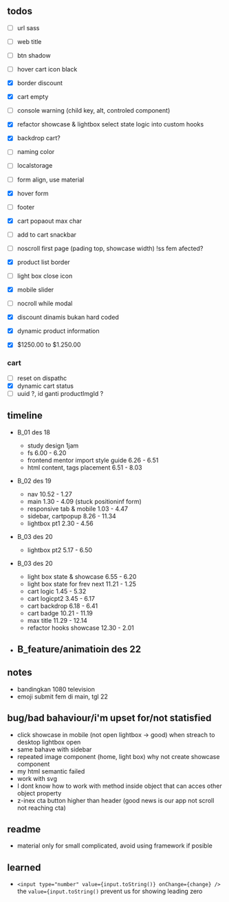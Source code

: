 ## todos
- [ ] url sass
- [ ] web title
- [ ] btn shadow
- [ ] hover cart icon black
- [x] border discount
- [x] cart empty
- [ ] console warning (child key, alt, controled component)
- [x] refactor showcase & lightbox select state logic into custom hooks 
- [x] backdrop cart?


- [ ] naming color
- [ ] localstorage
- [ ] form align, use material
- [x] hover form
- [ ] footer
- [x] cart popaout max char
- [ ] add to cart snackbar
- [ ] noscroll first page (pading top, showcase width) !ss fem afected?
- [x] product list border
- [ ] light box close icon
- [x] mobile slider
- [ ] nocroll while modal
- [x] discount dinamis bukan hard coded
- [x] dynamic product information
- [x] $1250.00 to $1.250.00 

### cart
- [ ] reset on dispathc
- [x] dynamic cart status
- [ ] uuid ?, id ganti productImgId ?

## timeline
- B_01 des 18
     - study design 1jam
     - fs 6.00 - 6.20
     - frontend mentor import style guide 6.26 - 6.51
     - html content, tags placement 6.51 - 8.03
- B_02 des 19
     - nav 10.52 - 1.27
     - main 1.30 - 4.09 (stuck positioninf form)
     - responsive tab & mobile 1.03 - 4.47
     - sidebar, cartpopup 8.26 - 11.34
     - lightbox pt1 2.30 - 4.56

- B_03 des 20
     - lightbox pt2 5.17 - 6.50

- B_03 des 20
     - light box state & showcase 6.55 - 6.20
     -  light box state for frev next 11.21 - 1.25
     -  cart logic 1.45 - 5.32
     -  cart logicpt2 3.45 - 6.17
     -  cart backdrop 6.18 - 6.41
     -  cart badge 10.21 - 11.19
     -  max title 11.29 - 12.14
     -  refactor hooks showcase 12.30 - 2.01

- B_feature/animatioin des 22
     - 

## notes
- bandingkan 1080 television
- emoji submit fem di main, tgl  22

## bug/bad bahaviour/i'm upset for/not statisfied
- click showcase in mobile (not open lightbox -> good) when streach to desktop lightbox open
- same bahave with sidebar
- repeated image component (home, light box) why not create showcase component
- my html semantic failed
- work with svg
- I dont know how to work with method inside object that can acces other object property
- z-inex cta button higher than header (good news is our app not scroll not reaching cta)

## readme
- material only for small complicated, avoid using framework if posible

## learned
-  `<input type="number" value={input.toString()} onChange={change} />` the `value={input.toString()` prevent us for showing leading zero